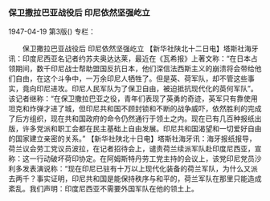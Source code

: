 ### 保卫撒拉巴亚战役后  印尼依然坚强屹立

1947-04-19
第3版()
专栏：

　　保卫撒拉巴亚战役后
    印尼依然坚强屹立
    【新华社陕北十二日电】塔斯社海牙讯：印度尼西亚名记者约苏夫奥达达莱，最近在《瓦希报》上著文称：“在日本占领期间，数千印尼战士帮助盟国反抗日本，他们深信法西斯主义的崩溃将会带给他们自由，在这个斗争中，一万余印尼人牺牲了。但是英、荷军队，却不管这些事实，竟向印尼进攻。印尼人民军队为了保卫自由，被迫抵抗现代化的英何军队”。该记者继称：“在保卫撒拉巴亚之役，青年们表现了英勇的奇迹，英军只有靠使用坦克和炸弹才进了城，但印尼共和国不顾封锁和不断的战争威吓，依然胜利的完成了后方组织，现在共和国政府的命令仍然通行于领土之内。现在已有几百种报纸出版，许多党派和职工会都在民主基础上自由发展。印尼共和国渴望和一切爱好自由的国家建立亲密的关系。”
    【新华社陕北十日电】塔斯社海牙讯：海牙报纸报导，荷兰议会劳工党议员波拉，在记者招待会上，谴责荷兰续派军队赴印度尼西亚，宣称：这一行动破坏荷印协定。在阿姆斯特丹劳工党主持的会议上，该党印尼党员沙利多发表演说称：“现在印尼已驻有十万以上现代化装备的荷兰军队，为什么又派去两千？事实证明，印尼共和国是能保持秩序与和平的，荷兰军队在那里只能造成紊乱。我们声明：印度尼西亚不需要外国军队在他的领土上。
